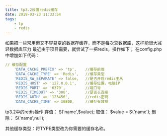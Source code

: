 ```yaml
---
title: tp3.2设置redis缓存
date: 2019-03-23 11:33:54
tags:
    - tp
    - redis
---
```

如果把一些常用但又不容易变的数据存缓存，而不是每次查数据库，这样能很大减轻数据库压力
最近由于项目需要，就尝试了一把redis，操作如下；
在config.php中增加如下代码：
```yaml
// 缓存配置
    'DATA_CACHE_PREFIX' => 'tp',    //缓存前缀
    'DATA_CACHE_TYPE' => 'Redis',   //缓存类型
    'REDIS_RW_SEPARATE' => false,   //是否开启redis主从
    'REDIS_HOST' => '127.0.0.1',    //缓存位置，电脑IP
    'REDIS_PORT' => '6379',         //端口号
    'REDIS_TIMEOUT' => '300',       //是否长连接
    'REDIS_AUTH' => '123456',       //redis密码
    'DATA_CACHE_TIME' => 10800,     //缓存有效期
```

tp3.2中的redis操作
存值： S('name',$value);
取值： $value = S('name');
删除： S('name',null);

其他缓存类型：将TYPE类型改为你需要的缓存名称。